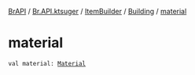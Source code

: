 [BrAPI](../../../index.md) / [Br.API.ktsuger](../../index.md) / [ItemBuilder](../index.md) / [Building](index.md) / [material](./material.md)

# material

`val material: `[`Material`](https://hub.spigotmc.org/javadocs/spigot/org/bukkit/Material.html)